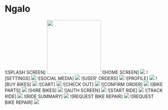# Ngalo

<p>
![SPLASH SCREEN] 
<img src= "app/gitart/Screenshot_20230723_211852_Ngalo.jpg" width="170"/>
![HOME SCREEN]
<img src= "app/gitart/Screenshot_20230724_100226_Ngalo.jpg"/>
![SETTINGS]
<img src= "app/gitart/Screenshot_20230723_213101_Ngalo.jpg"/>
![SOCIAL MEDIA]
<img src= "app/gitart/Screenshot_20230723_213112_Ngalo.jpg"/>
![USER' ORDERS]
<img src= "app/gitart/Screenshot_20230723_213126_Ngalo.jpg"/>
![PROFILE]
<img src= "app/gitart/Screenshot_20230724_100232_Ngalo.jpg"/>
![BUY BIKES]
<img src= "app/gitart/Screenshot_20230724_102625_Ngalo.jpg"/>
![CART]
<img src= "app/gitart/Screenshot_20230724_102634_Ngalo.jpg"/>
![CHECK OUT]
<img src= "app/gitart/Screenshot_20230724_102645_Ngalo.jpg"/>
![CONFIRM ORDER]
<img src= "app/gitart/Screenshot_20230724_102657_Ngalo.jpg"/>
![BIKE PARTS]
<img src= "app/gitart/Screenshot_20230724_110359_Ngalo.jpg"/>
![HIRE BIKES]
<img src= "app/gitart/Screenshot_20230724_110412_Ngalo.jpg"/>
![AUTH SCREEN]
<img src= "app/gitart/Screenshot_20230724_110432_Ngalo.jpg"/>
![START RIDE]
<img src= "app/gitart/Screenshot_20230724_112133_Ngalo.jpg"/>
![TRACK RIDE]
<img src= "app/gitart/Screenshot_20230724_112142_Ngalo.jpg"/>
![RIDE SUMMARY]
<img src= "app/gitart/Screenshot_20230724_112151_Ngalo.jpg"/>
![REQUEST BIKE REPAIR]
<img src= "app/gitart/Screenshot_20230724_112213_Ngalo.jpg"/>
![REQUEST BIKE REPAIR]
<img src= "app/gitart/Screenshot_20230724_112226_Ngalo.jpg"/>
</p>
